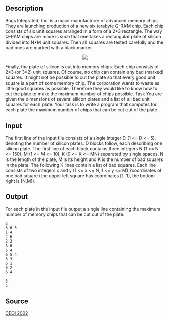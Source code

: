 <h2>Description</h2><p>Bugs Integrated, Inc. is a major manufacturer of advanced memory chips. They are launching production of a new six terabyte Q-RAM chip. Each chip consists of six unit squares arranged in a form of a 2*3 rectangle. The way Q-RAM chips are made is such that one takes a rectangular plate of silicon divided into N*M unit squares. Then all squares are tested carefully and the bad ones are marked with a black marker.
</p><center><img src="images/1038/bugs.gif"></center><p>
</p>Finally, the plate of silicon is cut into memory chips. Each chip consists of 2*3 (or 3*2) unit squares. Of course, no chip can contain any bad (marked) squares. It might not be possible to cut the plate so that every good unit square is a part of some memory chip. The corporation wants to waste as little good squares as possible. Therefore they would like to know how to cut the plate to make the maximum number of chips possible.
Task
You are given the dimensions of several silicon plates and a list of all bad unit squares for each plate. Your task is to write a program that computes for each plate the maximum number of chips that can be cut out of the plate.<h2>Input</h2><p>The first line of the input file consists of a single integer D (1 &lt;= D &lt;= 5), denoting the number of silicon plates. D blocks follow, each describing one silicon plate. The first line of each block contains three integers N (1 &lt;= N &lt;= 150), M (1 &lt;= M &lt;= 10), K (0 &lt;= K &lt;= MN) separated by single spaces. N is the length of the plate, M is its height and K is the number of bad squares in the plate. The following K lines contain a list of bad squares. Each line consists of two integers x and y (1 &lt;= x &lt;= N, 1 &lt;= y &lt;= M) ?coordinates of one bad square (the upper left square has coordinates [1, 1], the bottom right is [N,M]).</p><h2>Output</h2><p>For each plate in the input file output a single line containing the maximum number of memory chips that can be cut out of the plate.</p><pre><code class="language-input1">2
6 6 5
1 4
4 6
2 2
3 6
6 4
6 5 4
3 3
6 1
6 2
6 4
</code></pre><pre><code class="language-output1">3
4</code></pre><h2>Source</h2><a href="searchproblem?field=source&amp;key=CEOI+2002">CEOI 2002</a>
